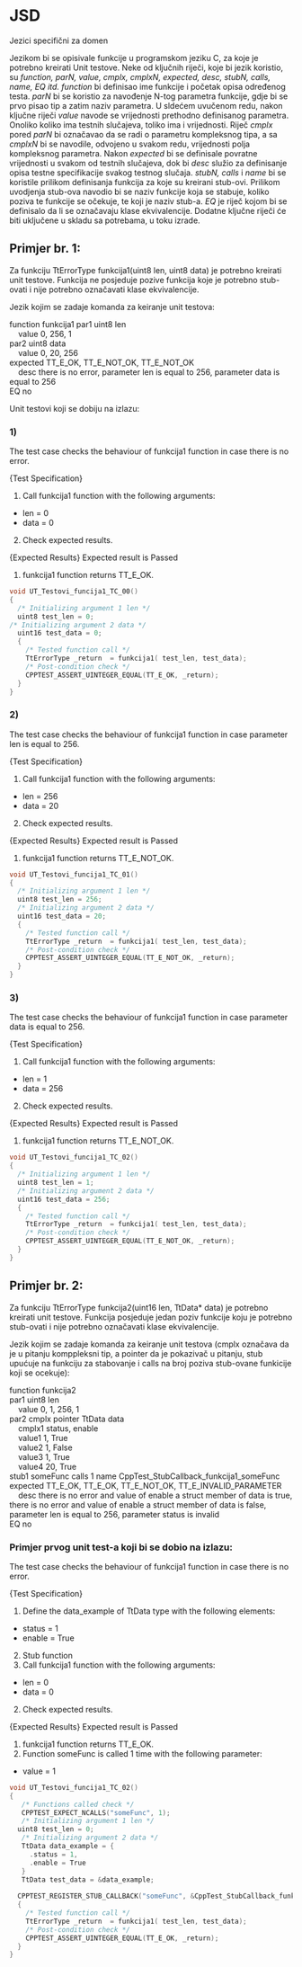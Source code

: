 # JSD
Jezici specifični za domen

Jezikom bi se opisivale funkcije u programskom jeziku C, za koje je potrebno kreirati Unit testove. Neke od ključnih riječi, koje bi jezik koristio, su *function, parN, value, cmplx, cmplxN, expected, desc, stubN, calls, name, EQ itd. function* bi definisao ime funkcije i početak opisa određenog testa. *parN* bi se koristio za navođenje N-tog parametra funkcije, gdje bi se prvo pisao tip a zatim naziv parametra. U sldećem uvučenom redu, nakon ključne riječi *value* navode se vrijednosti prethodno definisanog parametra. Onoliko koliko ima testnih slučajeva, toliko ima i vrijednosti. Riječ *cmplx* pored *parN* bi označavao da se radi o parametru kompleksnog tipa, a sa *cmplxN* bi se navodile, odvojeno u svakom redu, vrijednosti polja kompleksnog parametra. Nakon *expected* bi se definisale povratne vrijednosti u svakom od testnih slučajeva, dok bi *desc* služio za definisanje opisa testne specifikacije svakog testnog slučaja. *stubN, calls* i *name* bi se koristile prilikom definisanja funkcija za koje su kreirani stub-ovi. Prilikom uvodjenja stub-ova navodio bi se naziv funkcije koja se stabuje, koliko poziva te funkcije se očekuje, te koji je naziv stub-a. *EQ* je riječ kojom bi se definisalo da li se označavaju klase ekvivalencije. Dodatne ključne riječi će biti uključene u skladu sa potrebama, u toku  izrade.

## Primjer br. 1:
  Za funkciju TtErrorType funkcija1(uint8 len, uint8 data) je potrebno kreirati unit testove. Funkcija ne posjeduje pozive funkcija koje je potrebno stub-ovati i nije potrebno označavati klase ekvivalencije.

Jezik kojim se zadaje komanda za keiranje unit testova: 
  
function funkcija1 
par1 uint8 len  
&nbsp;&nbsp;&nbsp;&nbsp;value 0, 256, 1  
par2 uint8 data  
&nbsp;&nbsp;&nbsp;&nbsp;value 0, 20, 256  
expected TT_E_OK, TT_E_NOT_OK, TT_E_NOT_OK  
&nbsp;&nbsp;&nbsp;&nbsp;desc there is no error, parameter len is equal to 256, parameter data is equal to 256  
EQ no  

Unit testovi koji se dobiju na izlazu:

### 1)


The test case checks the behaviour of funkcija1 function in case there is no error.

{Test Specification}
1. Call funkcija1 function with the following arguments:
  * len = 0				
  * data = 0							
 2. Check expected results.

{Expected Results}
 Expected result is Passed
 1. funkcija1 function returns TT_E_OK.


```C
void UT_Testovi_funcija1_TC_00()
{
  /* Initializing argument 1 len */
  uint8 test_len = 0;
/* Initializing argument 2 data */
  uint16 test_data = 0;
  {
    /* Tested function call */
    TtErrorType _return  = funkcija1( test_len, test_data);
    /* Post-condition check */
    CPPTEST_ASSERT_UINTEGER_EQUAL(TT_E_OK, _return);
  }
}
```

### 2)


The test case checks the behaviour of funkcija1 function in case parameter len is equal to 256.

{Test Specification}
1. Call funkcija1 function with the following arguments:
  * len = 256				
  * data = 20							
2. Check expected results.

{Expected Results}
Expected result is Passed
1. funkcija1 function returns TT_E_NOT_OK.

```C
void UT_Testovi_funcija1_TC_01()
{
  /* Initializing argument 1 len */
  uint8 test_len = 256;
  /* Initializing argument 2 data */
  uint16 test_data = 20;
  {
    /* Tested function call */
    TtErrorType _return  = funkcija1( test_len, test_data);
    /* Post-condition check */
    CPPTEST_ASSERT_UINTEGER_EQUAL(TT_E_NOT_OK, _return);
  }
}
```

### 3)


The test case checks the behaviour of funkcija1 function in case parameter data is equal to 256.

{Test Specification}
1. Call funkcija1 function with the following arguments:
  * len = 1				
  * data = 256						
2. Check expected results.

{Expected Results}
Expected result is Passed
1. funkcija1 function returns TT_E_NOT_OK.

```C
void UT_Testovi_funcija1_TC_02()
{
  /* Initializing argument 1 len */
  uint8 test_len = 1;
  /* Initializing argument 2 data */
  uint16 test_data = 256;
  {
    /* Tested function call */
    TtErrorType _return  = funkcija1( test_len, test_data);
    /* Post-condition check */
    CPPTEST_ASSERT_UINTEGER_EQUAL(TT_E_NOT_OK, _return);
  }
}
```

## Primjer br. 2:
  Za funkciju TtErrorType funkcija2(uint16 len, TtData* data) je potrebno kreirati unit testove. Funkcija posjeduje jedan poziv funkcije koju je potrebno stub-ovati i nije potrebno označavati klase ekvivalencije.

Jezik kojim se zadaje komanda za keiranje unit testova (cmplx označava da je u pitanju komppleksni tip, a pointer da je pokazivač u pitanju, stub upućuje na funkciju za stabovanje i calls na broj poziva stub-ovane funkicije koji se ocekuje):  
  
function funkcija2  
par1 uint8 len  
&nbsp;&nbsp;&nbsp;&nbsp;value 0, 1, 256, 1  
par2 cmplx pointer TtData data  
&nbsp;&nbsp;&nbsp;&nbsp;cmplx1 status, enable  
&nbsp;&nbsp;&nbsp;&nbsp;value1 1, True  
&nbsp;&nbsp;&nbsp;&nbsp;value2 1, False  
&nbsp;&nbsp;&nbsp;&nbsp;value3 1, True  
&nbsp;&nbsp;&nbsp;&nbsp;value4 20, True  
stub1 someFunc calls 1 name CppTest_StubCallback_funkcija1_someFunc  
expected TT_E_OK, TT_E_OK, TT_E_NOT_OK, TT_E_INVALID_PARAMETER  
&nbsp;&nbsp;&nbsp;&nbsp;desc there is no error and value of enable a struct member of data is true, there is no error and value of enable a struct member of data is false, parameter len is equal to 256, parameter status is invalid  
EQ no  


### Primjer prvog unit test-a koji bi se dobio na izlazu:


The test case checks the behaviour of funkcija1 function in case there is no error.

{Test Specification}
1. Define the data_example of TtData type with the following elements:
  * status = 1
  * enable = True
2. Stub function
1. Call funkcija1 function with the following arguments:
  * len = 0				
  * data = 0							
2. Check expected results.

{Expected Results}
Expected result is Passed
1. funkcija1 function returns TT_E_OK.
2. Function someFunc is called 1 time with the following parameter:
  * value = 1

```C
void UT_Testovi_funcija1_TC_02()
{
   /* Functions called check */
   CPPTEST_EXPECT_NCALLS("someFunc", 1);
   /* Initializing argument 1 len */
  uint8 test_len = 0;
   /* Initializing argument 2 data */
   TtData data_example = { 
     .status = 1,
     .enable = True
   }
   TtData test_data = &data_example;
  
  CPPTEST_REGISTER_STUB_CALLBACK("someFunc", &CppTest_StubCallback_funkcija1_someFunc);
  {
    /* Tested function call */
    TtErrorType _return  = funkcija1( test_len, test_data);
    /* Post-condition check */
    CPPTEST_ASSERT_UINTEGER_EQUAL(TT_E_OK, _return);
  }
}
```


 
